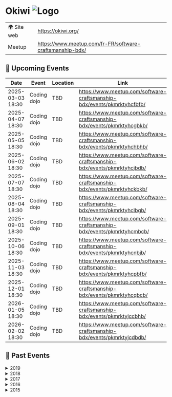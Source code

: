 # Okiwi ![Logo](https://example.com/logo-okiwi.png)

|                                |     |
| ------------------------------ | --- |
| 🌍 Site web                    | https://okiwi.org/ |
| Meetup | https://www.meetup.com/fr-FR/software-craftsmanship-bdx/ |

<!-- EVENTS:START -->
## 📅 Upcoming Events

| Date | Event | Location | Link |
|------|--------|----------|------|
| 2025-03-03 18:30 | Coding dojo | TBD | https://www.meetup.com/software-craftsmanship-bdx/events/pkmrktyhcfbfb/ |
| 2025-04-07 18:30 | Coding dojo | TBD | https://www.meetup.com/software-craftsmanship-bdx/events/pkmrktyhcgbkb/ |
| 2025-05-05 18:30 | Coding dojo | TBD | https://www.meetup.com/software-craftsmanship-bdx/events/pkmrktyhchbhb/ |
| 2025-06-02 18:30 | Coding dojo | TBD | https://www.meetup.com/software-craftsmanship-bdx/events/pkmrktyhcjbdb/ |
| 2025-07-07 18:30 | Coding dojo | TBD | https://www.meetup.com/software-craftsmanship-bdx/events/pkmrktyhckbkb/ |
| 2025-08-04 18:30 | Coding dojo | TBD | https://www.meetup.com/software-craftsmanship-bdx/events/pkmrktyhclbgb/ |
| 2025-09-01 18:30 | Coding dojo | TBD | https://www.meetup.com/software-craftsmanship-bdx/events/pkmrktyhcmbcb/ |
| 2025-10-06 18:30 | Coding dojo | TBD | https://www.meetup.com/software-craftsmanship-bdx/events/pkmrktyhcnbjb/ |
| 2025-11-03 18:30 | Coding dojo | TBD | https://www.meetup.com/software-craftsmanship-bdx/events/pkmrktyhcpbfb/ |
| 2025-12-01 18:30 | Coding dojo | TBD | https://www.meetup.com/software-craftsmanship-bdx/events/pkmrktyhcqbcb/ |
| 2026-01-05 18:30 | Coding dojo | TBD | https://www.meetup.com/software-craftsmanship-bdx/events/pkmrktyjccbhb/ |
| 2026-02-02 18:30 | Coding dojo | TBD | https://www.meetup.com/software-craftsmanship-bdx/events/pkmrktyjcdbdb/ |

## 📆 Past Events

<details>
<summary>2019</summary>

| Date | Event | Location | Link |
|------|--------|----------|------|
| 2019-06-18 19:00 | Redonner du corps au métier avec la programmation fonctionnelle | TBD | https://www.meetup.com/software-craftsmanship-bdx/events/262015342/ |
| 2019-06-14 17:00 | Geek Camp 2019 | TBD | https://www.meetup.com/software-craftsmanship-bdx/events/257215113/ |
| 2019-06-03 18:30 | Coding dojo | TBD | https://www.meetup.com/software-craftsmanship-bdx/events/gjnqmqyzjbfb/ |
| 2019-05-28 19:00 | DDD stratégique, ou le minimum à savoir sur le sujet pour tout projet | TBD | https://www.meetup.com/software-craftsmanship-bdx/events/260247917/ |
| 2019-05-21 19:00 | Apéro Okiwi | TBD | https://www.meetup.com/software-craftsmanship-bdx/events/261047020/ |
| 2019-05-06 18:30 | Coding dojo | TBD | https://www.meetup.com/software-craftsmanship-bdx/events/gjnqmqyzhbjb/ |
| 2019-04-16 19:00 | Tu ne sais rien de la qualité logicielle, JonSnow, DSI à MarcheurBlancConsulting | TBD | https://www.meetup.com/software-craftsmanship-bdx/events/260048427/ |
| 2019-04-09 19:00 | Apéro Okiwi | TBD | https://www.meetup.com/software-craftsmanship-bdx/events/260247973/ |
| 2019-04-01 18:30 | Coding dojo | TBD | https://www.meetup.com/software-craftsmanship-bdx/events/gjnqmqyzgbcb/ |
| 2019-03-19 19:00 | Software craftsmanship ? Back to basics | TBD | https://www.meetup.com/software-craftsmanship-bdx/events/259185088/ |
| 2019-03-04 18:30 | Coding dojo | TBD | https://www.meetup.com/software-craftsmanship-bdx/events/gjnqmqyzfbgb/ |
| 2019-02-26 19:00 | Apéro Okiwi | TBD | https://www.meetup.com/software-craftsmanship-bdx/events/259091267/ |
| 2019-02-19 19:00 | Le Test-driven-development (TDD) dans une app Javascript et React | TBD | https://www.meetup.com/software-craftsmanship-bdx/events/258667265/ |
| 2019-02-06 19:00 | Réunion d’organisation Agile Tour Bordeaux 2019 | TBD | https://www.meetup.com/software-craftsmanship-bdx/events/258697742/ |
| 2019-02-04 18:30 | Coding dojo | TBD | https://www.meetup.com/software-craftsmanship-bdx/events/gjnqmqyzdbgb/ |
| 2019-01-30 19:00 | Apéro Okiwi | TBD | https://www.meetup.com/software-craftsmanship-bdx/events/258363851/ |
| 2019-01-07 18:30 | Coding dojo | TBD | https://www.meetup.com/software-craftsmanship-bdx/events/gjnqmqyzcbkb/ |
</details>

<details>
<summary>2018</summary>

| Date | Event | Location | Link |
|------|--------|----------|------|
| 2018-12-13 18:00 | Apéro de Noël | TBD | https://www.meetup.com/software-craftsmanship-bdx/events/257102692/ |
| 2018-12-03 18:30 | Coding dojo | TBD | https://www.meetup.com/software-craftsmanship-bdx/events/xlgcjlyxqbfb/ |
| 2018-11-19 19:00 | Apéro Okiwi | TBD | https://www.meetup.com/software-craftsmanship-bdx/events/255575477/ |
| 2018-11-17 08:45 | Global Day of Code Retreat 2018 | TBD | https://www.meetup.com/software-craftsmanship-bdx/events/255768579/ |
| 2018-11-07 07:45 | Code & Coffee | TBD | https://www.meetup.com/software-craftsmanship-bdx/events/xlqsqmyxpbkb/ |
| 2018-11-05 18:30 | Coding dojo | TBD | https://www.meetup.com/software-craftsmanship-bdx/events/xlgcjlyxpbhb/ |
| 2018-10-31 07:45 | Code & Coffee | TBD | https://www.meetup.com/software-craftsmanship-bdx/events/xlqsqmyxnbpc/ |
| 2018-10-24 07:45 | Code & Coffee | TBD | https://www.meetup.com/software-craftsmanship-bdx/events/xlqsqmyxnbgc/ |
| 2018-10-17 07:45 | Code & Coffee | TBD | https://www.meetup.com/software-craftsmanship-bdx/events/xlqsqmyxnbwb/ |
| 2018-10-15 19:00 | Apéro Okiwi | TBD | https://www.meetup.com/software-craftsmanship-bdx/events/255163082/ |
| 2018-10-10 07:45 | Code & Coffee | TBD | https://www.meetup.com/software-craftsmanship-bdx/events/xlqsqmyxnbnb/ |
| 2018-10-03 07:45 | Code & Coffee | TBD | https://www.meetup.com/software-craftsmanship-bdx/events/xlqsqmyxnbfb/ |
| 2018-10-01 18:30 | Coding dojo | TBD | https://www.meetup.com/software-craftsmanship-bdx/events/xlgcjlyxnbcb/ |
| 2018-09-26 07:45 | Code & Coffee | TBD | https://www.meetup.com/software-craftsmanship-bdx/events/xlqsqmyxmbjc/ |
| 2018-09-19 07:45 | Code & Coffee | TBD | https://www.meetup.com/software-craftsmanship-bdx/events/xlqsqmyxmbzb/ |
| 2018-09-14 17:00 | Geek Camp 2018 | TBD | https://www.meetup.com/software-craftsmanship-bdx/events/252589669/ |
| 2018-09-12 07:45 | Code & Coffee | TBD | https://www.meetup.com/software-craftsmanship-bdx/events/xlqsqmyxmbqb/ |
| 2018-09-05 07:45 | Code & Coffee | TBD | https://www.meetup.com/software-craftsmanship-bdx/events/xlqsqmyxmbhb/ |
| 2018-09-03 18:30 | Coding dojo | TBD | https://www.meetup.com/software-craftsmanship-bdx/events/xlgcjlyxmbfb/ |
| 2018-08-29 07:45 | Code & Coffee | TBD | https://www.meetup.com/software-craftsmanship-bdx/events/xlqsqmyxlbmc/ |
| 2018-08-22 07:45 | Code & Coffee | TBD | https://www.meetup.com/software-craftsmanship-bdx/events/xlqsqmyxlbdc/ |
| 2018-08-15 07:45 | Code & Coffee | TBD | https://www.meetup.com/software-craftsmanship-bdx/events/xlqsqmyxlbtb/ |
| 2018-08-13 19:00 | Apéro Okiwi | TBD | https://www.meetup.com/software-craftsmanship-bdx/events/253091109/ |
| 2018-08-08 07:45 | Code & Coffee | TBD | https://www.meetup.com/software-craftsmanship-bdx/events/xlqsqmyxlblb/ |
| 2018-08-06 18:30 | Coding dojo | TBD | https://www.meetup.com/software-craftsmanship-bdx/events/xlgcjlyxlbjb/ |
| 2018-08-01 07:45 | Code & Coffee | TBD | https://www.meetup.com/software-craftsmanship-bdx/events/xlqsqmyxlbcb/ |
| 2018-07-25 07:45 | Code & Coffee | TBD | https://www.meetup.com/software-craftsmanship-bdx/events/xlqsqmyxkbhc/ |
| 2018-07-18 07:45 | Code & Coffee | TBD | https://www.meetup.com/software-craftsmanship-bdx/events/xlqsqmyxkbxb/ |
| 2018-07-16 19:00 | Apéro Okiwi | TBD | https://www.meetup.com/software-craftsmanship-bdx/events/252266260/ |
| 2018-07-11 07:45 | Code & Coffee | TBD | https://www.meetup.com/software-craftsmanship-bdx/events/xlqsqmyxkbpb/ |
| 2018-07-04 07:45 | Code & Coffee | TBD | https://www.meetup.com/software-craftsmanship-bdx/events/xlqsqmyxkbgb/ |
| 2018-06-27 07:45 | Code & Coffee | TBD | https://www.meetup.com/software-craftsmanship-bdx/events/xlqsqmyxjbkc/ |
| 2018-06-20 07:45 | Code & Coffee | TBD | https://www.meetup.com/software-craftsmanship-bdx/events/xlqsqmyxjbbc/ |
| 2018-06-13 07:45 | Code & Coffee | TBD | https://www.meetup.com/software-craftsmanship-bdx/events/xlqsqmyxjbrb/ |
| 2018-06-06 07:45 | Code & Coffee | TBD | https://www.meetup.com/software-craftsmanship-bdx/events/xlqsqmyxjbjb/ |
| 2018-06-04 18:30 | Coding dojo | TBD | https://www.meetup.com/software-craftsmanship-bdx/events/xlgcjlyxjbgb/ |
| 2018-05-30 07:45 | Code & Coffee | TBD | https://www.meetup.com/software-craftsmanship-bdx/events/xlqsqmyxhbnc/ |
| 2018-05-23 07:45 | Code & Coffee | TBD | https://www.meetup.com/software-craftsmanship-bdx/events/xlqsqmyxhbfc/ |
| 2018-05-16 07:45 | Code & Coffee | TBD | https://www.meetup.com/software-craftsmanship-bdx/events/xlqsqmyxhbvb/ |
| 2018-05-09 07:45 | Code & Coffee | TBD | https://www.meetup.com/software-craftsmanship-bdx/events/xlqsqmyxhbmb/ |
| 2018-05-07 18:30 | Coding dojo | TBD | https://www.meetup.com/software-craftsmanship-bdx/events/xlgcjlyxhbkb/ |
| 2018-05-02 07:45 | Code & Coffee | TBD | https://www.meetup.com/software-craftsmanship-bdx/events/xlqsqmyxhbdb/ |
| 2018-04-25 07:45 | Code & Coffee | TBD | https://www.meetup.com/software-craftsmanship-bdx/events/xlqsqmyxgbhc/ |
| 2018-04-18 07:45 | Code & Coffee | TBD | https://www.meetup.com/software-craftsmanship-bdx/events/xlqsqmyxgbxb/ |
| 2018-04-12 18:00 | AG Okiwi 2018 | TBD | https://www.meetup.com/software-craftsmanship-bdx/events/249427405/ |
| 2018-04-11 07:45 | Code & Coffee | TBD | https://www.meetup.com/software-craftsmanship-bdx/events/xlqsqmyxgbpb/ |
| 2018-04-05 19:00 | Préparation de l'Agile Tour Bordeaux 2018 | TBD | https://www.meetup.com/software-craftsmanship-bdx/events/249005029/ |
| 2018-04-04 07:45 | Code & Coffee | TBD | https://www.meetup.com/software-craftsmanship-bdx/events/xlqsqmyxgbgb/ |
| 2018-04-02 18:30 | Coding dojo | TBD | https://www.meetup.com/software-craftsmanship-bdx/events/xlgcjlyxgbdb/ |
| 2018-03-28 07:45 | Code & Coffee | TBD | https://www.meetup.com/software-craftsmanship-bdx/events/xlqsqmyxfblc/ |
| 2018-03-21 07:45 | Code & Coffee | TBD | https://www.meetup.com/software-craftsmanship-bdx/events/xlqsqmyxfbcc/ |
| 2018-03-14 07:45 | Code & Coffee | TBD | https://www.meetup.com/software-craftsmanship-bdx/events/xlqsqmyxfbsb/ |
| 2018-03-08 19:00 | Préparation de l'Agile Tour 2018 | TBD | https://www.meetup.com/software-craftsmanship-bdx/events/247745695/ |
| 2018-03-07 07:45 | Code & Coffee | TBD | https://www.meetup.com/software-craftsmanship-bdx/events/xlqsqmyxfbkb/ |
| 2018-03-05 18:30 | Coding dojo | TBD | https://www.meetup.com/software-craftsmanship-bdx/events/xlgcjlyxfbhb/ |
| 2018-02-28 07:45 | Code & Coffee | TBD | https://www.meetup.com/software-craftsmanship-bdx/events/xlqsqmyxdblc/ |
| 2018-02-21 07:45 | Code & Coffee | TBD | https://www.meetup.com/software-craftsmanship-bdx/events/xlqsqmyxdbcc/ |
| 2018-02-14 07:45 | Code & Coffee | TBD | https://www.meetup.com/software-craftsmanship-bdx/events/xlqsqmyxdbsb/ |
| 2018-02-07 07:45 | Code & Coffee découverte F# | TBD | https://www.meetup.com/software-craftsmanship-bdx/events/xlqsqmyxdbkb/ |
| 2018-02-05 18:30 | Coding dojo | TBD | https://www.meetup.com/software-craftsmanship-bdx/events/xlgcjlyxdbhb/ |
| 2018-01-31 07:45 | Code & Coffee | TBD | https://www.meetup.com/software-craftsmanship-bdx/events/xlqsqmyxcbpc/ |
| 2018-01-24 07:45 | Code & Coffee | TBD | https://www.meetup.com/software-craftsmanship-bdx/events/xlqsqmyxcbgc/ |
| 2018-01-17 07:45 | Code & Coffee | TBD | https://www.meetup.com/software-craftsmanship-bdx/events/xlqsqmyxcbwb/ |
| 2018-01-15 19:00 | Totalement typé | TBD | https://www.meetup.com/software-craftsmanship-bdx/events/246776894/ |
| 2018-01-10 07:45 | Code & Coffee | TBD | https://www.meetup.com/software-craftsmanship-bdx/events/xlqsqmyxcbnb/ |
| 2018-01-03 07:45 | Code & Coffee | TBD | https://www.meetup.com/software-craftsmanship-bdx/events/xlqsqmyxcbfb/ |
</details>

<details>
<summary>2017</summary>

| Date | Event | Location | Link |
|------|--------|----------|------|
| 2017-12-27 07:45 | Code & Coffee | TBD | https://www.meetup.com/software-craftsmanship-bdx/events/xlqsqmywqbkc/ |
| 2017-12-20 07:45 | Code & Coffee | TBD | https://www.meetup.com/software-craftsmanship-bdx/events/xlqsqmywqbbc/ |
| 2017-12-13 07:45 | Code & Coffee | TBD | https://www.meetup.com/software-craftsmanship-bdx/events/xlqsqmywqbrb/ |
| 2017-12-06 07:45 | Code & Coffee | TBD | https://www.meetup.com/software-craftsmanship-bdx/events/xlqsqmywqbjb/ |
| 2017-11-29 07:45 | Code & Coffee | TBD | https://www.meetup.com/software-craftsmanship-bdx/events/xlqsqmywpbmc/ |
| 2017-11-22 07:45 | Code & Coffee | TBD | https://www.meetup.com/software-craftsmanship-bdx/events/xlqsqmywpbdc/ |
| 2017-11-18 08:45 | Global Day of Code Retreat 2017 | TBD | https://www.meetup.com/software-craftsmanship-bdx/events/242467166/ |
| 2017-11-16 18:00 | Find My CTO | TBD | https://www.meetup.com/software-craftsmanship-bdx/events/244457868/ |
| 2017-11-15 07:45 | Code & Coffee | TBD | https://www.meetup.com/software-craftsmanship-bdx/events/xlqsqmywpbtb/ |
| 2017-11-08 07:45 | Code & Coffee | TBD | https://www.meetup.com/software-craftsmanship-bdx/events/xlqsqmywpblb/ |
| 2017-11-07 18:45 | Bug free, by design, par Johan Martinsson | TBD | https://www.meetup.com/software-craftsmanship-bdx/events/244680898/ |
| 2017-11-06 18:30 | Coding dojo | TBD | https://www.meetup.com/software-craftsmanship-bdx/events/xlgcjlywpbjb/ |
| 2017-11-01 07:45 | Code & Coffee | TBD | https://www.meetup.com/software-craftsmanship-bdx/events/xlqsqmywpbcb/ |
| 2017-10-25 07:45 | Code & Coffee | TBD | https://www.meetup.com/software-craftsmanship-bdx/events/xlqsqmywnbhc/ |
| 2017-10-18 07:45 | Code & Coffee | TBD | https://www.meetup.com/software-craftsmanship-bdx/events/xlqsqmywnbxb/ |
| 2017-10-11 07:45 | Code & Coffee | TBD | https://www.meetup.com/software-craftsmanship-bdx/events/xlqsqmywnbpb/ |
| 2017-10-04 07:45 | Code & Coffee | TBD | https://www.meetup.com/software-craftsmanship-bdx/events/xlqsqmywnbgb/ |
| 2017-10-02 18:30 | Coding dojo | TBD | https://www.meetup.com/software-craftsmanship-bdx/events/xlgcjlywnbdb/ |
| 2017-09-27 07:45 | Code & Coffee | TBD | https://www.meetup.com/software-craftsmanship-bdx/events/xlqsqmywmbkc/ |
| 2017-09-21 19:00 | Retour d'XP et perspectives sur le développement de projets Open Source | TBD | https://www.meetup.com/software-craftsmanship-bdx/events/240001683/ |
| 2017-09-20 07:45 | Code & Coffee | TBD | https://www.meetup.com/software-craftsmanship-bdx/events/xlqsqmywmbbc/ |
| 2017-09-13 07:45 | Code & Coffee | TBD | https://www.meetup.com/software-craftsmanship-bdx/events/xlqsqmywmbrb/ |
| 2017-09-08 17:00 | Geek Camp 2017 | TBD | https://www.meetup.com/software-craftsmanship-bdx/events/238953527/ |
| 2017-09-06 07:45 | Code & Coffee | TBD | https://www.meetup.com/software-craftsmanship-bdx/events/xlqsqmywmbjb/ |
| 2017-09-04 19:00 | Security workshop | TBD | https://www.meetup.com/software-craftsmanship-bdx/events/bnlcdnywmbgb/ |
| 2017-08-30 07:45 | Code & Coffee | TBD | https://www.meetup.com/software-craftsmanship-bdx/events/xlqsqmywlbnc/ |
| 2017-08-23 07:45 | Code & Coffee | TBD | https://www.meetup.com/software-craftsmanship-bdx/events/xlqsqmywlbfc/ |
| 2017-08-21 19:00 | Security workshop | TBD | https://www.meetup.com/software-craftsmanship-bdx/events/bnlcdnywlbcc/ |
| 2017-08-16 07:45 | Code & Coffee | TBD | https://www.meetup.com/software-craftsmanship-bdx/events/xlqsqmywlbvb/ |
| 2017-08-09 07:45 | Code & Coffee | TBD | https://www.meetup.com/software-craftsmanship-bdx/events/xlqsqmywlbmb/ |
| 2017-08-02 07:45 | Code & Coffee | TBD | https://www.meetup.com/software-craftsmanship-bdx/events/xlqsqmywlbdb/ |
| 2017-07-27 18:45 | Types, Domain Driven Design en Javascript avec Node | TBD | https://www.meetup.com/software-craftsmanship-bdx/events/241975276/ |
| 2017-07-26 07:45 | Code & Coffee | TBD | https://www.meetup.com/software-craftsmanship-bdx/events/xlqsqmywkbjc/ |
| 2017-07-24 19:00 | Security workshop | TBD | https://www.meetup.com/software-craftsmanship-bdx/events/bnlcdnywkbgc/ |
| 2017-07-19 07:45 | Code & Coffee | TBD | https://www.meetup.com/software-craftsmanship-bdx/events/xlqsqmywkbzb/ |
| 2017-07-12 07:45 | Code & Coffee | TBD | https://www.meetup.com/software-craftsmanship-bdx/events/xlqsqmywkbqb/ |
| 2017-07-10 19:00 | Security workshop | TBD | https://www.meetup.com/software-craftsmanship-bdx/events/bnlcdnywkbnb/ |
| 2017-07-05 07:45 | Code & Coffee | TBD | https://www.meetup.com/software-craftsmanship-bdx/events/xlqsqmywkbhb/ |
| 2017-06-28 07:45 | Code & Coffee | TBD | https://www.meetup.com/software-craftsmanship-bdx/events/xlqsqmywjblc/ |
| 2017-06-26 18:45 | TDD & Event Sourcing dans la vraie vie | TBD | https://www.meetup.com/software-craftsmanship-bdx/events/239929002/ |
| 2017-06-21 07:45 | Code & Coffee | TBD | https://www.meetup.com/software-craftsmanship-bdx/events/xlqsqmywjbcc/ |
| 2017-06-14 07:45 | Code & Coffee | TBD | https://www.meetup.com/software-craftsmanship-bdx/events/xlqsqmywjbsb/ |
| 2017-06-13 19:00 | Découverte du langage F# | TBD | https://www.meetup.com/software-craftsmanship-bdx/events/240204501/ |
| 2017-06-12 19:00 | Security workshop | TBD | https://www.meetup.com/software-craftsmanship-bdx/events/bnlcdnywjbqb/ |
| 2017-06-07 07:45 | Code & Coffee | TBD | https://www.meetup.com/software-craftsmanship-bdx/events/xlqsqmywjbkb/ |
| 2017-06-05 18:30 | Coding dojo | TBD | https://www.meetup.com/software-craftsmanship-bdx/events/xlgcjlywjbhb/ |
| 2017-05-31 07:45 | Code & Coffee | TBD | https://www.meetup.com/software-craftsmanship-bdx/events/xlqsqmywhbpc/ |
| 2017-05-29 19:00 | Security workshop | TBD | https://www.meetup.com/software-craftsmanship-bdx/events/bnlcdnywhbmc/ |
| 2017-05-24 07:45 | Code & Coffee | TBD | https://www.meetup.com/software-craftsmanship-bdx/events/xlqsqmywhbgc/ |
| 2017-05-23 18:45 | CQRS, Fonctionnel, Event Sourcing & Domain Driven Design | TBD | https://www.meetup.com/software-craftsmanship-bdx/events/239156476/ |
| 2017-05-17 07:45 | Code & Coffee | TBD | https://www.meetup.com/software-craftsmanship-bdx/events/xlqsqmywhbwb/ |
| 2017-05-10 07:45 | Code & Coffee | TBD | https://www.meetup.com/software-craftsmanship-bdx/events/xlqsqmywhbnb/ |
| 2017-05-03 07:45 | Code & Coffee | TBD | https://www.meetup.com/software-craftsmanship-bdx/events/xlqsqmywhbfb/ |
| 2017-05-02 18:30 | Coding dojo | TBD | https://www.meetup.com/software-craftsmanship-bdx/events/xlgcjlywgbnb/ |
| 2017-05-02 18:30 | Coding dojo | TBD | https://www.meetup.com/software-craftsmanship-bdx/events/xlgcjlywhbcb/ |
| 2017-04-26 07:45 | Code & Coffee | TBD | https://www.meetup.com/software-craftsmanship-bdx/events/xlqsqmywgbjc/ |
| 2017-04-19 18:00 | Find My CTO | TBD | https://www.meetup.com/software-craftsmanship-bdx/events/239126813/ |
| 2017-04-19 07:45 | Code & Coffee | TBD | https://www.meetup.com/software-craftsmanship-bdx/events/xlqsqmywgbzb/ |
| 2017-04-12 07:45 | Code & Coffee | TBD | https://www.meetup.com/software-craftsmanship-bdx/events/xlqsqmywgbqb/ |
| 2017-04-10 19:30 | Soirée DDD et plus avec Cyrille Martraire | TBD | https://www.meetup.com/software-craftsmanship-bdx/events/239009815/ |
| 2017-04-05 07:45 | Code & Coffee | TBD | https://www.meetup.com/software-craftsmanship-bdx/events/xlqsqmywgbhb/ |
| 2017-04-04 19:30 | AG Okiwi | TBD | https://www.meetup.com/software-craftsmanship-bdx/events/238927888/ |
| 2017-03-29 07:45 | Code & Coffee | TBD | https://www.meetup.com/software-craftsmanship-bdx/events/xlqsqmywfbmc/ |
| 2017-03-27 18:30 | Coding dojo | TBD | https://www.meetup.com/software-craftsmanship-bdx/events/mrmfklywfbkc/ |
| 2017-03-22 07:45 | Code & Coffee | TBD | https://www.meetup.com/software-craftsmanship-bdx/events/xlqsqmywfbdc/ |
| 2017-03-15 19:00 | Réunion organisation Agile Tour 2017 #2 | TBD | https://www.meetup.com/software-craftsmanship-bdx/events/238078747/ |
| 2017-03-15 07:45 | Code & Coffee | TBD | https://www.meetup.com/software-craftsmanship-bdx/events/xlqsqmywfbtb/ |
| 2017-03-13 18:30 | Coding dojo | TBD | https://www.meetup.com/software-craftsmanship-bdx/events/xlgcjlywfbrb/ |
| 2017-03-08 07:45 | Code & Coffee | TBD | https://www.meetup.com/software-craftsmanship-bdx/events/xlqsqmywfblb/ |
| 2017-03-01 07:45 | Code & Coffee | TBD | https://www.meetup.com/software-craftsmanship-bdx/events/xlqsqmywfbcb/ |
| 2017-02-27 18:30 | Coding dojo | TBD | https://www.meetup.com/software-craftsmanship-bdx/events/mrmfklywdbkc/ |
| 2017-02-22 07:45 | Code & Coffee | TBD | https://www.meetup.com/software-craftsmanship-bdx/events/237680074/ |
| 2017-02-16 19:00 | Kick-off Agile Tour 2017 | TBD | https://www.meetup.com/software-craftsmanship-bdx/events/237520474/ |
| 2017-02-13 18:30 | Coding dojo | TBD | https://www.meetup.com/software-craftsmanship-bdx/events/xlgcjlywdbrb/ |
| 2017-01-23 18:30 | Coding dojo | TBD | https://www.meetup.com/software-craftsmanship-bdx/events/mrmfklywcbfc/ |
| 2017-01-09 18:30 | Coding dojo | TBD | https://www.meetup.com/software-craftsmanship-bdx/events/xlgcjlywcbmb/ |
</details>

<details>
<summary>2016</summary>

| Date | Event | Location | Link |
|------|--------|----------|------|
| 2016-12-26 18:30 | Coding dojo | TBD | https://www.meetup.com/software-craftsmanship-bdx/events/mrmfklyvqbjc/ |
| 2016-12-12 18:30 | Coding dojo | TBD | https://www.meetup.com/software-craftsmanship-bdx/events/xlgcjlyvqbqb/ |
| 2016-11-28 18:30 | Coding dojo | TBD | https://www.meetup.com/software-craftsmanship-bdx/events/mrmfklyvpblc/ |
| 2016-11-14 18:30 | Coding dojo | TBD | https://www.meetup.com/software-craftsmanship-bdx/events/xlgcjlyvpbsb/ |
| 2016-10-24 18:30 | Coding dojo | TBD | https://www.meetup.com/software-craftsmanship-bdx/events/mrmfklyvnbgc/ |
| 2016-10-22 08:45 | Global Day of Code Retreat 2016 | TBD | https://www.meetup.com/software-craftsmanship-bdx/events/232841559/ |
| 2016-09-26 18:30 | Coding dojo | TBD | https://www.meetup.com/software-craftsmanship-bdx/events/mrmfklyvmbjc/ |
| 2016-09-09 17:00 | Geek Camp 2016 | TBD | https://www.meetup.com/software-craftsmanship-bdx/events/230739321/ |
| 2016-08-22 18:30 | Coding dojo | TBD | https://www.meetup.com/software-craftsmanship-bdx/events/mrmfklyvlbdc/ |
| 2016-08-08 18:30 | Coding dojo | TBD | https://www.meetup.com/software-craftsmanship-bdx/events/xlgcjlyvlblb/ |
| 2016-07-25 18:30 | Coding dojo | TBD | https://www.meetup.com/software-craftsmanship-bdx/events/mrmfklyvkbhc/ |
| 2016-07-11 18:30 | Coding dojo | TBD | https://www.meetup.com/software-craftsmanship-bdx/events/xlgcjlyvkbpb/ |
| 2016-06-27 18:30 | Coding dojo | TBD | https://www.meetup.com/software-craftsmanship-bdx/events/mrmfklyvjbkc/ |
| 2016-06-13 18:30 | Coding dojo | TBD | https://www.meetup.com/software-craftsmanship-bdx/events/xlgcjlyvjbrb/ |
| 2016-05-23 18:30 | Coding dojo | TBD | https://www.meetup.com/software-craftsmanship-bdx/events/mrmfklyvhbfc/ |
| 2016-05-09 20:30 | Assemblée Générale d'Okiwi | TBD | https://www.meetup.com/software-craftsmanship-bdx/events/230739296/ |
| 2016-05-09 18:30 | Coding dojo | TBD | https://www.meetup.com/software-craftsmanship-bdx/events/xlgcjlyvhbmb/ |
| 2016-04-25 18:30 | Coding dojo | TBD | https://www.meetup.com/software-craftsmanship-bdx/events/mrmfklyvgbhc/ |
| 2016-04-11 18:30 | Coding dojo | TBD | https://www.meetup.com/software-craftsmanship-bdx/events/xlgcjlyvgbpb/ |
| 2016-03-28 18:30 | Coding dojo | TBD | https://www.meetup.com/software-craftsmanship-bdx/events/mrmfklyvfblc/ |
| 2016-03-14 18:30 | Coding dojo | TBD | https://www.meetup.com/software-craftsmanship-bdx/events/xlgcjlyvfbsb/ |
| 2016-02-22 18:30 | Coding dojo | TBD | https://www.meetup.com/software-craftsmanship-bdx/events/mrmfklyvdbdc/ |
| 2016-02-08 18:30 | Coding dojo | TBD | https://www.meetup.com/software-craftsmanship-bdx/events/xlgcjlyvdblb/ |
| 2016-02-02 21:30 | Late Coding Dojo | TBD | https://www.meetup.com/software-craftsmanship-bdx/events/228422928/ |
| 2016-01-25 18:30 | Coding dojo | TBD | https://www.meetup.com/software-craftsmanship-bdx/events/mrmfklyvcbhc/ |
| 2016-01-11 18:30 | Coding dojo | TBD | https://www.meetup.com/software-craftsmanship-bdx/events/xlgcjlyvcbpb/ |
</details>

<details>
<summary>2015</summary>

| Date | Event | Location | Link |
|------|--------|----------|------|
| 2015-12-28 18:30 | Coding dojo | TBD | https://www.meetup.com/software-craftsmanship-bdx/events/mrmfklytqblc/ |
| 2015-12-14 18:30 | Coding dojo | TBD | https://www.meetup.com/software-craftsmanship-bdx/events/xlgcjlytqbsb/ |
| 2015-11-23 18:30 | Coding dojo | TBD | https://www.meetup.com/software-craftsmanship-bdx/events/mrmfklytpbfc/ |
| 2015-11-09 18:30 | Coding dojo | TBD | https://www.meetup.com/software-craftsmanship-bdx/events/xlgcjlytpbmb/ |
| 2015-10-26 18:30 | Coding dojo | TBD | https://www.meetup.com/software-craftsmanship-bdx/events/mrmfklytnbjc/ |
| 2015-10-12 18:30 | Coding dojo | TBD | https://www.meetup.com/software-craftsmanship-bdx/events/xlgcjlytnbqb/ |
| 2015-09-28 18:30 | Coding dojo | TBD | https://www.meetup.com/software-craftsmanship-bdx/events/mrmfklytmblc/ |
| 2015-09-23 13:45 | Programmation fonctionnelle, retours d'expériences, Elastic Search & Docker | TBD | https://www.meetup.com/software-craftsmanship-bdx/events/225554945/ |
| 2015-09-23 01:45 | Programmation fonctionnelle, retours d'expériences, Elastic Search & Docker | TBD | https://www.meetup.com/software-craftsmanship-bdx/events/224989229/ |
| 2015-09-18 19:00 | Geek Camp Week End | TBD | https://www.meetup.com/software-craftsmanship-bdx/events/224762015/ |
| 2015-09-14 18:30 | Coding dojo | TBD | https://www.meetup.com/software-craftsmanship-bdx/events/xlgcjlytmbsb/ |
| 2015-08-24 18:30 | Coding dojo | TBD | https://www.meetup.com/software-craftsmanship-bdx/events/mrmfklytlbgc/ |
| 2015-08-10 18:30 | Coding dojo | TBD | https://www.meetup.com/software-craftsmanship-bdx/events/xlgcjlytlbnb/ |
| 2015-07-27 18:30 | Coding dojo | TBD | https://www.meetup.com/software-craftsmanship-bdx/events/ctvmjlytkbkc/ |
| 2015-07-13 18:30 | Coding dojo | TBD | https://www.meetup.com/software-craftsmanship-bdx/events/xlgcjlytkbrb/ |
</details>
<!-- EVENTS:END -->